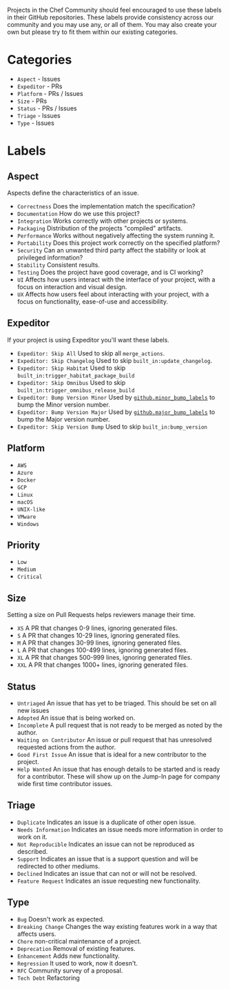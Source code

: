 Projects in the Chef Community should feel encouraged to use these labels in their GitHub repositories. These labels provide consistency across our community and you may use any, or all of them. You may also create your own but please try to fit them within our existing categories.

# Categories

 - `Aspect` - Issues
 - `Expeditor` - PRs
 - `Platform` - PRs / Issues
 - `Size` - PRs
 - `Status` - PRs / Issues
 - `Triage` - Issues
 - `Type` - Issues

# Labels

## Aspect

 Aspects define the characteristics of an issue.

 - `Correctness` Does the implementation match the specification?
 - `Documentation` How do we use this project?
 - `Integration` Works correctly with other projects or systems.
 - `Packaging` Distribution of the projects "compiled" artifacts.
 - `Performance` Works without negatively affecting the system running it.
 - `Portability` Does this project work correctly on the specified platform?
 - `Security` Can an unwanted third party affect the stability or look at privileged information?
 - `Stability` Consistent results.
 - `Testing` Does the project have good coverage, and is CI working?
 - `UI` Affects how users interact with the interface of your project, with a focus on interaction and visual design.
 - `UX` Affects how users feel about interacting with your project, with a focus on functionality, ease-of-use and accessibility.

## Expeditor

 If your project is using Expeditor you'll want these labels.

 - `Expeditor: Skip All` Used to skip all `merge_actions`.
 - `Expeditor: Skip Changelog` Used to skip `built_in:update_changelog`.
 - `Expeditor: Skip Habitat` Used to skip `built_in:trigger_habitat_package_build`
 - `Expeditor: Skip Omnibus` Used to skip `built_in:trigger_omnibus_release_build`
 - `Expeditor: Bump Version Minor` Used by [`github.minor_bump_labels`](https://expeditor.chef.io/docs/reference/built_in/#bump-version) to bump the Minor version number.
 - `Expeditor: Bump Version Major` Used by [`github.major_bump_labels`](https://expeditor.chef.io/docs/reference/built_in/#bump-version) to bump the Major version number.
 - `Expeditor: Skip Version Bump` Used to skip `built_in:bump_version`

## Platform

 - `AWS`
 - `Azure`
 - `Docker`
 - `GCP`
 - `Linux`
 - `macOS`
 - `UNIX-like`
 - `VMware`
 - `Windows`

## Priority

 - `Low`
 - `Medium`
 - `Critical`

## Size

 Setting a size on Pull Requests helps reviewers manage their time.

 - `XS` A PR that changes 0-9 lines, ignoring generated files.
 - `S` A PR that changes 10-29 lines, ignoring generated files.
 - `M` A PR that changes 30-99 lines, ignoring generated files.
 - `L` A PR that changes 100-499 lines, ignoring generated files.
 - `XL` A PR that changes 500-999 lines, ignoring generated files.
 - `XXL` A PR that changes 1000+ lines, ignoring generated files.

## Status

 - `Untriaged` An issue that has yet to be triaged. This should be set on all new issues
 - `Adopted` An issue that is being worked on.
 - `Incomplete` A pull request that is not ready to be merged as noted by the author.
 - `Waiting on Contributor` An issue or pull request that has unresolved requested actions from the author.
 - `Good First Issue` An issue that is ideal for a new contributor to the project.
 - `Help Wanted` An issue that has enough details to be started and is ready for a contributor. These will show up on the Jump-In page for company wide first time contributor issues.

## Triage

 - `Duplicate` Indicates an issue is a duplicate of other open issue.
 - `Needs Information` Indicates an issue needs more information in order to work on it.
 - `Not Reproducible` Indicates an issue can not be reproduced as described.
 - `Support` Indicates an issue that is a support question and will be redirected to other mediums.
 - `Declined` Indicates an issue that can not or will not be resolved.
 - `Feature Request` Indicates an issue requesting new functionality.

## Type

 - `Bug` Doesn't work as expected.
 - `Breaking Change` Changes the way existing features work in a way that affects users.
 - `Chore` non-critical maintenance of a project.
 - `Deprecation` Removal of existing features.
 - `Enhancement` Adds new functionality.
 - `Regression` It used to work, now it doesn't.
 - `RFC` Community survey of a proposal.
 - `Tech Debt` Refactoring
